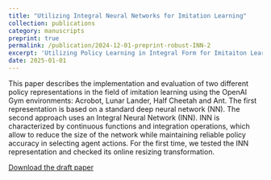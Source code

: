```yaml
---
title: "Utilizing Integral Neural Networks for Imitation Learning"
collection: publications
category: manuscripts
preprint: true
permalink: /publication/2024-12-01-preprint-robust-INN-2
excerpt: 'Utilizing Policy Learning in Integral Form for Imitaiton Learning in Simulated Environments'
date: 2025-01-01
---
```


This paper describes the implementation and evaluation of two different policy representations in the field of imitation learning using the OpenAI Gym environments: Acrobot, Lunar Lander, Half Cheetah and Ant. The first representation is based on a standard deep neural network (NN). The second approach uses an Integral Neural Network (INN). INN is characterized by continuous functions and integration operations, which allow to reduce the size of the network while maintaining reliable policy accuracy in selecting agent actions. For the first time, we tested the INN representation and checked its online resizing transformation.


[Download the draft paper](/assets/pdf/Utilizing_Integral_Neural_Networks_for_Imitation_Learning_draft_v5.pdf)
